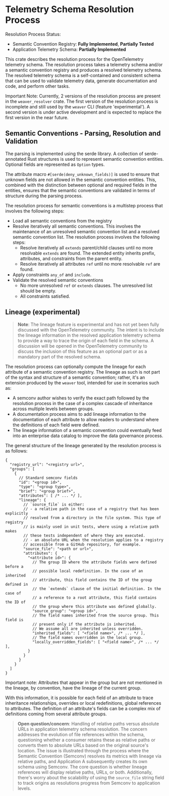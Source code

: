 # Telemetry Schema Resolution Process

Resolution Process Status:
- Semantic Convention Registry: **Fully Implemented**, **Partially Tested**
- Application Telemetry Schema: **Partially Implemented**

This crate describes the resolution process for the OpenTelemetry telemetry
schema. The resolution process takes a telemetry schema and/or a semantic
convention registry and produces a resolved telemetry schema. The resolved
telemetry schema is a self-contained and consistent schema that can be used to
validate telemetry data, generate documentation and code, and perform other
tasks.

Important Note: Currently, 2 versions of the resolution process are present in
the `weaver_resolver` crate. The first version of the resolution process is
incomplete and still used by the `weaver` CLI (feature 'experimental'). A
second version is under active development and is expected to replace the first
version in the near future.

## Semantic Conventions - Parsing, Resolution and Validation

The parsing is implemented using the serde library. A collection of
serde-annotated Rust structures is used to represent semantic convention
entities. Optional fields are represented as `Option` types.

The attribute macro `#[serde(deny_unknown_fields)]` is used to ensure that
unknown fields are not allowed in the semantic convention entities. This,
combined with the distinction between optional and required fields in the
entities, ensures that the semantic conventions are validated in terms of
structure during the parsing process.

The resolution process for semantic conventions is a multistep process that
involves the following steps:
- Load all semantic conventions from the registry
- Resolve iteratively all semantic conventions. This involves the maintenance
  of an unresolved semantic convention list and a resolved semantic convention
  list. The resolution process involves the following steps:
  - Resolve iteratively all `extends` parent/child clauses until no more
    resolvable `extends` are found. The extended entity inherits prefix,
    attributes, and constraints from the parent entity.
  - Resolve iteratively all attributes `ref` until no more resolvable `ref` are
    found.
- Apply constraints `any_of` and `include`.
- Validate the resolved semantic conventions
  - No more unresolved `ref` or `extends` clauses. The unresolved list should
    be empty.
  - All constraints satisfied.

## Lineage (experimental)

> **Note**: The lineage feature is experimental and has not yet been fully
> discussed with the OpenTelemetry community.
> The intent is to include the lineage information in the resolved application
> telemetry schema to provide a way to trace the origin of each field in the
> schema. A discussion will be opened in the OpenTelemetry community to discuss
> the inclusion of this feature as an optional part or as a mandatory part of
> the resolved schema.

The resolution process can optionally compute the lineage for each attribute of
a semantic convention registry. The lineage as such is not part of the syntax
and structure of a semantic convention; rather, it's an extension produced by
the `weaver` tool, intended for use in scenarios such as:
- A semconv author wishes to verify the exact path followed by the resolution
process in the case of a complex cascade of inheritance across multiple levels
between groups.
- A documentation process aims to add lineage information to the documentation
of each attribute to allow readers to understand where the definitions of each
field were defined.
- The lineage information of a semantic convention could eventually feed into
an enterprise data catalog to improve the data governance process.

The general structure of the lineage generated by the resolution process is as
follows:

```json5
{
  "registry_url": "<registry url>",
  "groups": [
    {
      // Standard semconv fields 
      "id": "<group id>",
      "type": "<group type>",
      "brief": "<group brief>",
      "attributes": [ /* ... */ ],
      "lineage": {
        // `source_file` is either:
        // - a relative path in the case of a registry that has been explicitly
        // resolved from a directory in the file system. This type of registry
        // is mainly used in unit tests, where using a relative path makes
        // these tests independent of where they are executed.
        // - an absolute URL when the resolution applies to a registry
        // accessible from a GitHub repository, for example.
        "source_file": "<path or url>",
        "attributes": {
          "<attribute id>": {
            // The group ID where the attribute fields were defined before a
            // possible local redefinition. In the case of an inherited
            // attribute, this field contains the ID of the group defined in
            // the `extends` clause of the initial definition. In the case of
            // a reference to a root attribute, this field contains the ID of
            // the group where this attribute was defined globally.
            "source_group": "<group id>",
            // The field names inherited from the source group. This field is
            // present only if the attribute is inherited.
            // We assume all are inherited unless overridden.
            "inherited_fields": [ "<field name>", /* ... */ ],
            // The field names overridden in the local group.
            "locally_overridden_fields": [ "<field name>", /* ... */ ],
          }
        }
      }
    }
  ]
}
```

Important note: Attributes that appear in the group but are not mentioned in the
lineage, by convention, have the lineage of the current group.

With this information, it is possible for each field of an attribute to trace
inheritance relationships, overrides or local redefinitions, global references
to attributes. The definition of an attribute's fields can be a complex mix of
definitions coming from several attribute groups.

> **Open question/concern**: Handling of relative paths versus absolute URLs in
> application telemetry schema resolution. The concern addresses the evolution
> of file references within the schema, questioning whether a consumer retains
> these as relative paths or converts them to absolute URLs based on the
> original source's location. The issue is illustrated through the process
> where the Semantic Convention (Semconv) resolves its metrics with lineage via
> relative paths, and Application A subsequently creates its own schema using
> Semconv. The core question is whether lineage references will display relative
> paths, URLs, or both. Additionally, there's worry about the scalability of
> using the `source_file` string field to track origins as resolutions progress
> from Semconv to application levels. 
